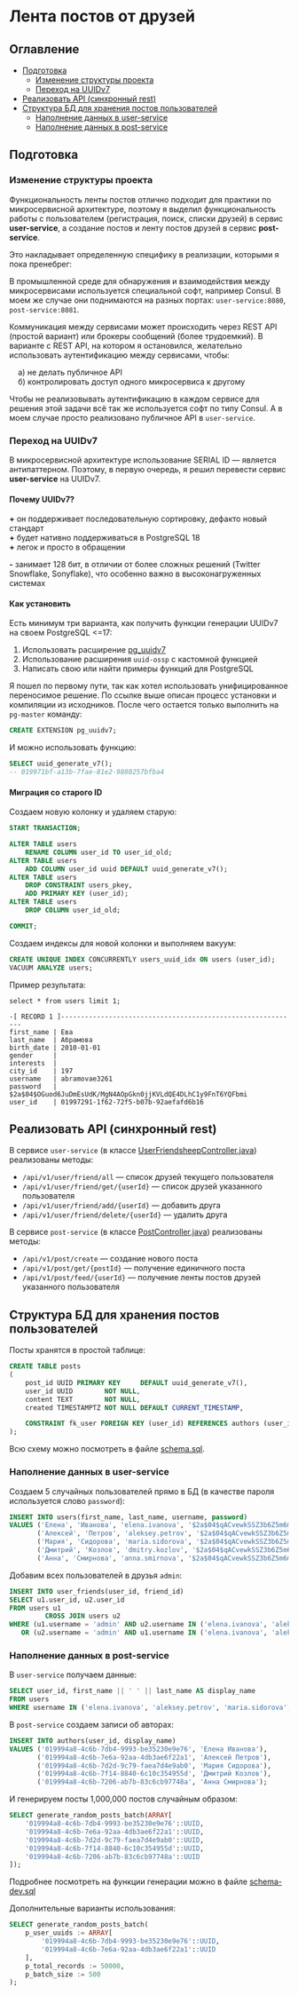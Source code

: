 # Лента постов от друзей

## Оглавление

- [Подготовка](#Подготовка)
    - [Изменение структуры проекта](#изменение-структуры-проекта)
    - [Переход на UUIDv7](#переход-на-uuidv7)
- [Реализовать API (синхронный rest)](#реализовать-api-синхронный-rest)
- [Структура БД для хранения постов пользователей](#структура-бд-для-хранения-постов-пользователей)
    - [Наполнение данных в user-service](#наполнение-данных-в-user-service)
    - [Наполнение данных в post-service](#наполнение-данных-в-post-service)

## Подготовка

### Изменение структуры проекта

Функциональность ленты постов отлично подходит для практики по микросервисной архитектуре, поэтому я выделил функциональность работы с
пользователем (регистрация, поиск, списки друзей) в сервис **user-service**, а создание постов и ленту постов друзей в сервис
**post-service**.

Это накладывает определенную специфику в реализации, которыми я пока пренебрег:

В промышленной среде для обнаружения и взаимодействия между микросервисами используется специальной софт, например Consul. В моем же
случае они поднимаются на разных портах: `user-service:8080`, `post-service:8081`.

Коммуникация между сервисами может происходить через REST API (простой вариант) или брокеры сообщений (более трудоемкий). В варианте с
REST API, на котором я остановился, желательно использовать аутентификацию между сервисами, чтобы:

&nbsp;&nbsp;&nbsp;&nbsp;а) не делать публичное API\
&nbsp;&nbsp;&nbsp;&nbsp;б) контролировать доступ одного микросервиса к другому

Чтобы не реализовывать аутентификацию в каждом сервисе для решения этой задачи всё так же используется софт по типу Consul. А в моем случае
просто реализовано публичное API в `user-service`.

### Переход на UUIDv7

В микросервисной архитектуре использование SERIAL ID — является антипаттерном. Поэтому, в первую очередь, я решил перевести сервис
**user-service** на UUIDv7.

#### Почему UUIDv7?

**\+** он поддерживает последовательную сортировку, дефакто новый стандарт\
**\+** будет нативно поддерживаться в PostgreSQL 18\
**\+** легок и просто в обращении

**\-** занимает 128 бит, в отличии от более сложных решений (Twitter Snowflake, Sonyflake), что особенно важно в высоконагруженных системах

#### Как установить

Есть минимум три варианта, как получить функции генерации UUIDv7 на своем PostgreSQL <=17:

1. Использовать расширение [pg_uuidv7](https://github.com/fboulnois/pg_uuidv7)
2. Использование расширения `uuid-ossp` с кастомной функцией
3. Написать свою или найти примеры функций для PostgreSQL

Я пошел по первому пути, так как хотел использовать унифицированное переносимое решение. По ссылке выше описан процесс установки и
компиляции из исходников. После чего остается только выполнить на `pg-master` команду:

```sql
CREATE EXTENSION pg_uuidv7;
```

И можно использовать функцию:

```sql
SELECT uuid_generate_v7();
-- 019971bf-a13b-7fae-81e2-9880257bfba4
```

#### Миграция со старого ID

Создаем новую колонку и удаляем старую:

```sql
START TRANSACTION;

ALTER TABLE users
    RENAME COLUMN user_id TO user_id_old;
ALTER TABLE users
    ADD COLUMN user_id uuid DEFAULT uuid_generate_v7();
ALTER TABLE users
    DROP CONSTRAINT users_pkey,
    ADD PRIMARY KEY (user_id);
ALTER TABLE users
    DROP COLUMN user_id_old;

COMMIT;

```

Создаем индексы для новой колонки и выполняем вакуум:

```sql
CREATE UNIQUE INDEX CONCURRENTLY users_uuid_idx ON users (user_id);
VACUUM ANALYZE users;

```

Пример результата:

```
select * from users limit 1;

-[ RECORD 1 ]------------------------------------------------------------
first_name | Ева
last_name  | Абрамова
birth_date | 2010-01-01
gender     | 
interests  | 
city_id    | 197
username   | abramovae3261
password   | $2a$04$OGuod6JuDmEsUdK/MgN4AOpGkn0jjKVLdQE4DLhC1y9FnT6YQFbmi
user_id    | 01997291-1f62-72f5-b07b-92aefafd6b16
```

## Реализовать API (синхронный rest)

В сервисе `user-service` (в классе
[UserFriendsheepController.java](../user-service/src/main/java/ru/webdl/otus/socialnetwork/infra/user/rest/UserFriendsheepController.java))
реализованы методы:

- `/api/v1/user/friend/all` — список друзей текущего пользователя
- `/api/v1/user/friend/get/{userId}` — список друзей указанного пользователя
- `/api/v1/user/friend/add/{userId}` — добавить друга
- `/api/v1/user/friend/delete/{userId}` — удалить друга

В сервисе `post-service` (в классе
[PostController.java](../post-service/src/main/java/ru/webdl/otus/socialnetwork/infra/post/PostController.java)) реализованы методы:

- `/api/v1/post/create` — создание нового поста
- `/api/v1/post/get/{postId}` — получение единичного поста
- `/api/v1/post/feed/{userId}` — получение ленты постов друзей указанного пользователя

## Структура БД для хранения постов пользователей

Посты хранятся в простой таблице:

```sql
CREATE TABLE posts
(
    post_id UUID PRIMARY KEY     DEFAULT uuid_generate_v7(),
    user_id UUID        NOT NULL,
    content TEXT        NOT NULL,
    created TIMESTAMPTZ NOT NULL DEFAULT CURRENT_TIMESTAMP,

    CONSTRAINT fk_user FOREIGN KEY (user_id) REFERENCES authors (user_id) ON DELETE CASCADE
);
```

Всю схему можно посмотреть в файле [schema.sql](../post-service/src/main/resources/schema.sql).

### Наполнение данных в user-service

Создаем 5 случайных пользователей прямо в БД (в качестве пароля используется слово `password`):

```sql
INSERT INTO users(first_name, last_name, username, password)
VALUES ('Елена', 'Иванова', 'elena.ivanova', '$2a$04$qACvewkSSZ3b6Z5m6mHx.uGjB1Y/blzT6FJX/HoiQsRLRVxpowMOK'),
       ('Алексей', 'Петров', 'aleksey.petrov', '$2a$04$qACvewkSSZ3b6Z5m6mHx.uGjB1Y/blzT6FJX/HoiQsRLRVxpowMOK'),
       ('Мария', 'Сидорова', 'maria.sidorova', '$2a$04$qACvewkSSZ3b6Z5m6mHx.uGjB1Y/blzT6FJX/HoiQsRLRVxpowMOK'),
       ('Дмитрий', 'Козлов', 'dmitry.kozlov', '$2a$04$qACvewkSSZ3b6Z5m6mHx.uGjB1Y/blzT6FJX/HoiQsRLRVxpowMOK'),
       ('Анна', 'Смирнова', 'anna.smirnova', '$2a$04$qACvewkSSZ3b6Z5m6mHx.uGjB1Y/blzT6FJX/HoiQsRLRVxpowMOK');
```

Добавим всех пользователей в друзья `admin`:

```sql
INSERT INTO user_friends(user_id, friend_id)
SELECT u1.user_id, u2.user_id
FROM users u1
         CROSS JOIN users u2
WHERE (u1.username = 'admin' AND u2.username IN ('elena.ivanova', 'aleksey.petrov', 'maria.sidorova', 'dmitry.kozlov', 'anna.smirnova'))
   OR (u2.username = 'admin' AND u1.username IN ('elena.ivanova', 'aleksey.petrov', 'maria.sidorova', 'dmitry.kozlov', 'anna.smirnova'));
```

### Наполнение данных в post-service

В `user-service` получаем данные:

```sql
SELECT user_id, first_name || ' ' || last_name AS display_name
FROM users
WHERE username IN ('elena.ivanova', 'aleksey.petrov', 'maria.sidorova', 'dmitry.kozlov', 'anna.smirnova');

```

В `post-service` создаем записи об авторах:

```sql
INSERT INTO authors(user_id, display_name)
VALUES ('019994a8-4c6b-7db4-9993-be35230e9e76', 'Елена Иванова'),
       ('019994a8-4c6b-7e6a-92aa-4db3ae6f22a1', 'Алексей Петров'),
       ('019994a8-4c6b-7d2d-9c79-faea7d4e9ab0', 'Мария Сидорова'),
       ('019994a8-4c6b-7f14-8840-6c10c354955d', 'Дмитрий Козлов'),
       ('019994a8-4c6b-7206-ab7b-83c6cb97748a', 'Анна Смирнова');

```

И генерируем посты 1,000,000 постов случайным образом:

```sql
SELECT generate_random_posts_batch(ARRAY[
    '019994a8-4c6b-7db4-9993-be35230e9e76'::UUID,
    '019994a8-4c6b-7e6a-92aa-4db3ae6f22a1'::UUID,
    '019994a8-4c6b-7d2d-9c79-faea7d4e9ab0'::UUID,
    '019994a8-4c6b-7f14-8840-6c10c354955d'::UUID,
    '019994a8-4c6b-7206-ab7b-83c6cb97748a'::UUID
]);

```

Подробнее посмотреть на функции генерации можно в файле [schema-dev.sql](../post-service/src/main/resources/schema-dev.sql)

Дополнительные варианты использования:

```sql
SELECT generate_random_posts_batch(
    p_user_uuids := ARRAY[
        '019994a8-4c6b-7db4-9993-be35230e9e76'::UUID,
        '019994a8-4c6b-7e6a-92aa-4db3ae6f22a1'::UUID
    ],
    p_total_records := 50000,
    p_batch_size := 500
);

```
